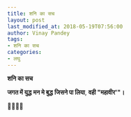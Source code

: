 ```yaml
---
title: शनि का सच
layout: post
last_modified_at: 2018-05-19T07:56:00
author: Vinay Pandey
tags:
- शनि का सच
categories:
- लघु
---
```

**शनि का सच**

**जगत में युद्ध**
**मन मे बुद्ध**
**जिसने पा लिया**,
**वही "महावीर'"।**

🙏🌷🌷🙏


